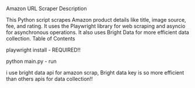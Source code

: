 Amazon URL Scraper
Description

This Python script scrapes Amazon product details like title, image source, fee, and rating. It uses the Playwright library for web scraping and asyncio for asynchronous operations. It also uses Bright Data for more efficient data collection.
Table of Contents


playwright install - REQUIRED!!

python main.py - run

i use bright data api for amazon scrap, Bright data key is so more efficient than others apis for data collection!!